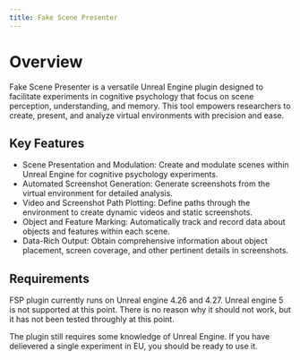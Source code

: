 ```yaml
---
title: Fake Scene Presenter 
---
```


# Overview
Fake Scene Presenter is a versatile Unreal Engine plugin designed to facilitate experiments in cognitive psychology that focus on scene perception, understanding, and memory. This tool empowers researchers to create, present, and analyze virtual environments with precision and ease.

## Key Features

- Scene Presentation and Modulation: Create and modulate scenes within Unreal Engine for cognitive psychology experiments.
- Automated Screenshot Generation: Generate screenshots from the virtual environment for detailed analysis.
- Video and Screenshot Path Plotting: Define paths through the environment to create dynamic videos and static screenshots.
- Object and Feature Marking: Automatically track and record data about objects and features within each scene.
- Data-Rich Output: Obtain comprehensive information about object placement, screen coverage, and other pertinent details in screenshots.

## Requirements

FSP plugin currently runs on Unreal engine 4.26 and 4.27. Unreal engine 5 is not supported at this point. There is no reason why it should not work, but it has not been tested throughly at this point.

The plugin still requires some knowledge of Unreal Engine. If you have delievered a single experiment in EU, you should be ready to use it.

